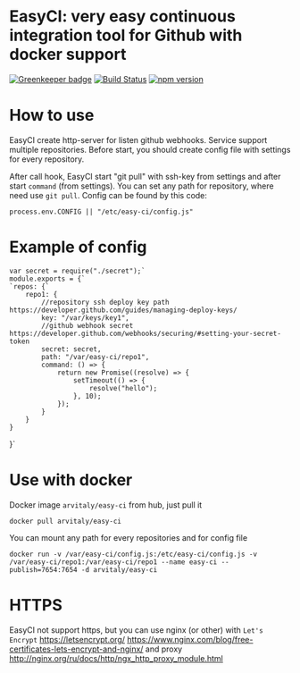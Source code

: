 # EasyCI: very easy continuous integration tool for Github with docker support

[![Greenkeeper badge](https://badges.greenkeeper.io/arvitaly/easy-ci.svg)](https://greenkeeper.io/)
[![Build Status](https://travis-ci.org/arvitaly/easy-ci.svg?branch=master)](https://travis-ci.org/arvitaly/easy-ci)
[![npm version](https://badge.fury.io/js/easy-ci.svg)](https://badge.fury.io/js/easy-ci)

# How to use

EasyCI create http-server for listen github webhooks. Service support multiple repositories. Before start, you should create config file with settings for every repository.

After call hook, EasyCI start "git pull" with ssh-key from settings and after start `command` (from settings). 
You can set any path for repository, where need use `git pull`.
Config can be found by this code:

    process.env.CONFIG || "/etc/easy-ci/config.js"

# Example of config

    var secret = require("./secret");`
    module.exports = {`
    `repos: {`
        repo1: {
            //repository ssh deploy key path https://developer.github.com/guides/managing-deploy-keys/
            key: "/var/keys/key1",
            //github webhook secret https://developer.github.com/webhooks/securing/#setting-your-secret-token
            secret: secret,
            path: "/var/easy-ci/repo1",
            command: () => {
                return new Promise((resolve) => {
                    setTimeout(() => {
                        resolve("hello");
                    }, 10);
                });
            }
        }
    }
}`
# Use with docker
Docker image `arvitaly/easy-ci` from hub, just pull it

    docker pull arvitaly/easy-ci

You can mount any path for every repositories and for config file

    docker run -v /var/easy-ci/config.js:/etc/easy-ci/config.js -v /var/easy-ci/repo1:/var/easy-ci/repo1 --name easy-ci --publish=7654:7654 -d arvitaly/easy-ci
    
# HTTPS

EasyCI not support https, but you can use nginx (or other) with `Let's Encrypt` https://letsencrypt.org/ https://www.nginx.com/blog/free-certificates-lets-encrypt-and-nginx/ and proxy http://nginx.org/ru/docs/http/ngx_http_proxy_module.html
